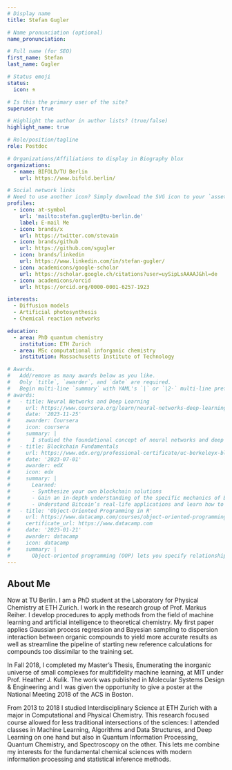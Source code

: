 ```yaml
---
# Display name
title: Stefan Gugler

# Name pronunciation (optional)
name_pronunciation:

# Full name (for SEO)
first_name: Stefan
last_name: Gugler

# Status emoji
status:
  icon: ⚗️

# Is this the primary user of the site?
superuser: true

# Highlight the author in author lists? (true/false)
highlight_name: true

# Role/position/tagline
role: Postdoc

# Organizations/Affiliations to display in Biography blox
organizations:
  - name: BIFOLD/TU Berlin
    url: https://www.bifold.berlin/

# Social network links
# Need to use another icon? Simply download the SVG icon to your `assets/media/icons/` folder.
profiles:
  - icon: at-symbol
    url: 'mailto:stefan.gugler@tu-berlin.de'
    label: E-mail Me
  - icon: brands/x
    url: https://twitter.com/stevain
  - icon: brands/github
    url: https://github.com/sgugler
  - icon: brands/linkedin
    url: https://www.linkedin.com/in/stefan-gugler/
  - icon: academicons/google-scholar
    url: https://scholar.google.ch/citations?user=uySipLsAAAAJ&hl=de
  - icon: academicons/orcid
    url: https://orcid.org/0000-0001-6257-1923

interests:
  - Diffusion models
  - Artificial photosynthesis
  - Chemical reaction networks

education:
  - area: PhD quantum chemistry
    institution: ETH Zurich
  - area: MSc computational inforganic chemistry
    institution: Massachusetts Institute of Technology

# Awards.
#   Add/remove as many awards below as you like.
#   Only `title`, `awarder`, and `date` are required.
#   Begin multi-line `summary` with YAML's `|` or `|2-` multi-line prefix and indent 2 spaces below.
# awards:
#   - title: Neural Networks and Deep Learning
#     url: https://www.coursera.org/learn/neural-networks-deep-learning
#     date: '2023-11-25'
#     awarder: Coursera
#     icon: coursera
#     summary: |
#       I studied the foundational concept of neural networks and deep learning. By the end, I was familiar with the significant technological trends driving the rise of deep learning; build, train, and apply fully connected deep neural networks; implement efficient (vectorized) neural networks; identify key parameters in a neural network’s architecture; and apply deep learning to your own applications.
#   - title: Blockchain Fundamentals
#     url: https://www.edx.org/professional-certificate/uc-berkeleyx-blockchain-fundamentals
#     date: '2023-07-01'
#     awarder: edX
#     icon: edx
#     summary: |
#       Learned:
#       - Synthesize your own blockchain solutions
#       - Gain an in-depth understanding of the specific mechanics of Bitcoin
#       - Understand Bitcoin’s real-life applications and learn how to attack and destroy Bitcoin, Ethereum, smart contracts and Dapps, and alternatives to Bitcoin’s Proof-of-Work consensus algorithm
#   - title: 'Object-Oriented Programming in R'
#     url: https://www.datacamp.com/courses/object-oriented-programming-with-s3-and-r6-in-r
#     certificate_url: https://www.datacamp.com
#     date: '2023-01-21'
#     awarder: datacamp
#     icon: datacamp
#     summary: |
#       Object-oriented programming (OOP) lets you specify relationships between functions and the objects that they can act on, helping you manage complexity in your code. This is an intermediate level course, providing an introduction to OOP, using the S3 and R6 systems. S3 is a great day-to-day R programming tool that simplifies some of the functions that you write. R6 is especially useful for industry-specific analyses, working with web APIs, and building GUIs.
---
```


## About Me

Now at TU Berlin. I am a PhD student at the Laboratory for Physical Chemistry at ETH Zurich. I work in the research group of Prof. Markus Reiher. I develop procedures to apply methods from the field of machine learning and artificial intelligence to theoretical chemistry. My first paper applies Gaussian process regression and Bayesian sampling to dispersion interaction between organic compounds to yield more accurate results as well as streamline the pipeline of starting new reference calculations for compounds too dissimilar to the training set.

In Fall 2018, I completed my Master’s Thesis, Enumerating the inorganic universe of small complexes for multifidelity machine learning, at MIT under Prof. Heather J. Kulik. The work was published in Molecular Systems Design & Engineering and I was given the opportunity to give a poster at the National Meeting 2018 of the ACS in Boston.

From 2013 to 2018 I studied Interdisciplinary Science at ETH Zurich with a major in Computational and Physical Chemistry. This research focused course allowed for less traditional intersections of the sciences: I attended classes in Machine Learning, Algorithms and Data Structures, and Deep Learning on one hand but also in Quantum Information Processing, Quantum Chemistry, and Spectroscopy on the other. This lets me combine my interests for the fundamental chemical sciences with modern information processing and statistical inference methods.